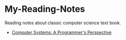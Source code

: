 # My-Reading-Notes
Reading notes about classic computer science text book.
- [Computer Systems: A Programmer's Perspective](http://www.cs.cmu.edu/~213/)
